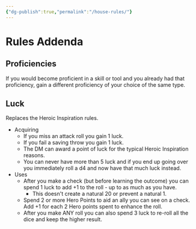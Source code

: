 ```yaml
---
{"dg-publish":true,"permalink":"/house-rules/"}
---
```


# Rules Addenda

## Proficiencies
If you would become proficient in a skill or tool and you already had that proficiency, gain a different proficiency of your choice of the same type.

## Luck

Replaces the Heroic Inspiration rules.
- Acquiring 
	- If you miss an attack roll you gain 1 luck.
	- If you fail a saving throw you gain 1 luck.
	- The DM can award a point of luck for the typical Heroic Inspiration reasons.
	- You can never have more than 5 luck and if you end up going over you immediately roll a d4 and now have that much luck instead.
- Uses
	- After you make a check (but before learning the outcome) you can spend 1 luck to add +1 to the roll - up to as much as you have.
		- This doesn't create a natural 20 or prevent a natural 1.
	- Spend 2 or more Hero Points to aid an ally you can see on a check. Add +1 for each 2 Hero points spent to enhance the roll. 
	- After you make ANY roll you can also spend 3 luck to re-roll all the dice and keep the higher result.
